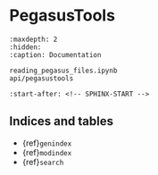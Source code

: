 # PegasusTools

```{toctree}
:maxdepth: 2
:hidden:
:caption: Documentation

reading_pegasus_files.ipynb
api/pegasustools
```

```{include} ../README.md
:start-after: <!-- SPHINX-START -->
```

## Indices and tables

- {ref}`genindex`
- {ref}`modindex`
- {ref}`search`
